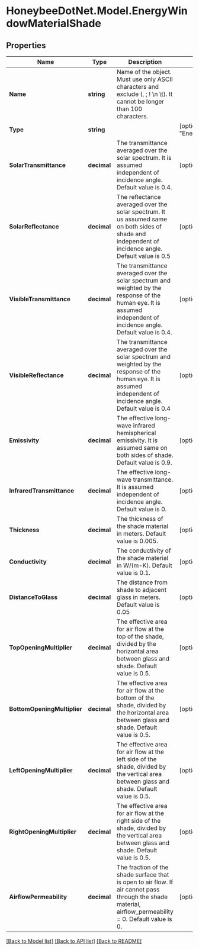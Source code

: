 
# HoneybeeDotNet.Model.EnergyWindowMaterialShade

## Properties

Name | Type | Description | Notes
------------ | ------------- | ------------- | -------------
**Name** | **string** | Name of the object. Must use only ASCII characters and exclude (, ; ! \\n \\t). It cannot be longer than 100 characters. | 
**Type** | **string** |  | [optional] [default to "EnergyWindowMaterialShade"]
**SolarTransmittance** | **decimal** | The transmittance averaged over the solar spectrum. It is assumed independent of incidence angle. Default value is 0.4. | [optional] [default to 0.4M]
**SolarReflectance** | **decimal** | The reflectance averaged over the solar spectrum. It us assumed same on both sides of shade and independent of incidence angle. Default value is 0.5 | [optional] [default to 0.5M]
**VisibleTransmittance** | **decimal** | The transmittance averaged over the solar spectrum and weighted by the response of the human eye. It is assumed independent of incidence angle. Default value is 0.4. | [optional] [default to 0.4M]
**VisibleReflectance** | **decimal** | The transmittance averaged over the solar spectrum and weighted by the response of the human eye. It is assumed independent of incidence angle. Default value is 0.4 | [optional] [default to 0.4M]
**Emissivity** | **decimal** | The effective long-wave infrared hemispherical emissivity. It is assumed same on both sides of shade. Default value is 0.9. | [optional] [default to 0.9M]
**InfraredTransmittance** | **decimal** | The effective long-wave transmittance. It is assumed independent of incidence angle. Default value is 0. | [optional] [default to 0M]
**Thickness** | **decimal** | The thickness of the shade material in meters. Default value is 0.005. | [optional] [default to 0.005M]
**Conductivity** | **decimal** | The conductivity of the shade material in W/(m-K). Default value is 0.1. | [optional] [default to 0.1M]
**DistanceToGlass** | **decimal** | The distance from shade to adjacent glass in meters. Default value is 0.05 | [optional] [default to 0.05M]
**TopOpeningMultiplier** | **decimal** | The effective area for air flow at the top of the shade, divided by the horizontal area between glass and shade. Default value is 0.5. | [optional] [default to 0.5M]
**BottomOpeningMultiplier** | **decimal** | The effective area for air flow at the bottom of the shade, divided by the horizontal area between glass and shade. Default value is 0.5. | [optional] [default to 0.5M]
**LeftOpeningMultiplier** | **decimal** | The effective area for air flow at the left side of the shade, divided by the vertical area between glass and shade. Default value is 0.5. | [optional] [default to 0.5M]
**RightOpeningMultiplier** | **decimal** | The effective area for air flow at the right side of the shade, divided by the vertical area between glass and shade. Default value is 0.5. | [optional] [default to 0.5M]
**AirflowPermeability** | **decimal** | The fraction of the shade surface that is open to air flow. If air cannot pass through the shade material, airflow_permeability &#x3D; 0. Default value is 0. | [optional] [default to 0M]

[[Back to Model list]](../README.md#documentation-for-models)
[[Back to API list]](../README.md#documentation-for-api-endpoints)
[[Back to README]](../README.md)

